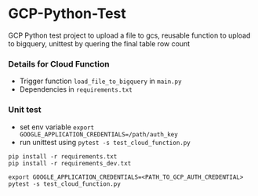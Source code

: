 
# GCP-Python-Test

GCP Python test project to upload a file to gcs, reusable function to upload to bigquery, unittest by quering the final table row count

### Details for Cloud Function
* Trigger function `load_file_to_bigquery` in `main.py` 
* Dependencies in `requirements.txt`

### Unit test

* set env variable `export GOOGLE_APPLICATION_CREDENTIALS=/path/auth_key`
* run unittest using `pytest -s test_cloud_function.py`

```shell
pip install -r requirements.txt 
pip install -r requirements_dev.txt

export GOOGLE_APPLICATION_CREDENTIALS=<PATH_TO_GCP_AUTH_CREDENTIAL>
pytest -s test_cloud_function.py
```